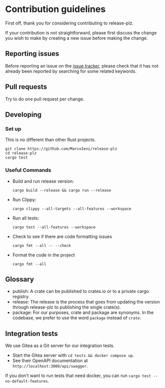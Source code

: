 # Contribution guidelines

First off, thank you for considering contributing to release-plz.

If your contribution is not straightforward, please first discuss the change you
wish to make by creating a new issue before making the change.

## Reporting issues

Before reporting an issue on the
[issue tracker](https://github.com/MarcoIeni/release-plz/issues),
please check that it has not already been reported by searching for some related
keywords.

## Pull requests

Try to do one pull request per change.

## Developing

### Set up

This is no different than other Rust projects.

```shell
git clone https://github.com/MarcoIeni/release-plz
cd release-plz
cargo test
```

### Useful Commands

- Build and run release version:

  ```shell
  cargo build --release && cargo run --release
  ```

- Run Clippy:

  ```shell
  cargo clippy --all-targets --all-features --workspace
  ```

- Run all tests:

  ```shell
  cargo test --all-features --workspace
  ```

- Check to see if there are code formatting issues

  ```shell
  cargo fmt --all -- --check
  ```

- Format the code in the project

  ```shell
  cargo fmt --all
  ```

## Glossary

- publish: A crate can be published to crates.io or to a private cargo registry.
- release: The release is the process that goes from updating the version through
  release-plz to publishing the single crate(s).
- package: For our purposes, crate and package are synonyms.
  In the codebase, we prefer to use the word `package` instead of `crate`.

## Integration tests

We use Gitea as a Git server for our integration tests.

- Start the Gitea server with `cd tests && docker compose up`.
- See their OpenAPI documentation at `http://localhost:3000/api/swagger`.

If you don't want to run tests that need docker, you can run `cargo test --no-default-features`.
